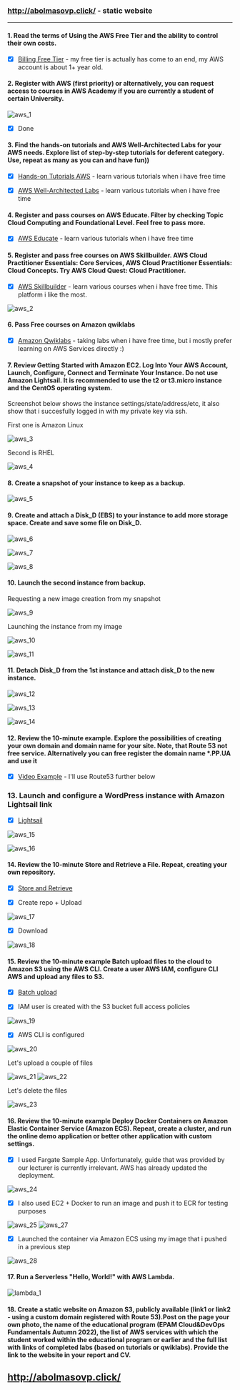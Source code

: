 ### http://abolmasovp.click/ - static website
---

#### 1. Read the terms of Using the AWS Free Tier and the ability to control their own costs.

- [x] [Billing Free Tier](https://docs.aws.amazon.com/en_us/awsaccountbilling/latest/aboutv2/billing-free-tier.html) - my free tier is actually has come to an end, my AWS account is about 1+ year old.

#### 2. Register with AWS (first priority) or alternatively, you can request access to courses in AWS Academy if you are currently a student of certain University.

![](/Screenshots/aws_1.png "aws_1")

- [x] Done

#### 3. Find the hands-on tutorials and AWS Well-Architected Labs for your AWS needs. Explore list of step-by-step tutorials for deferent category. Use, repeat as many as you can and have fun))

- [x] [Hands-on Tutorials AWS](https://aws.amazon.com/ru/getting-started/hands-on/?awsf.getting-started-category=category%23compute&awsf.getting-started-content-type=content-type%23hands-on&?e=gs2020&p=gsrc&awsf.getting-started-level=*all&getting-started-all.sort-by=item.additionalFields.sortOrder&getting-started-all.sort-order=asc) - learn various tutorials when i have free time

- [x] [AWS Well-Architected Labs](https://www.wellarchitectedlabs.com/) - learn various tutorials when i have free time

#### 4. Register and pass courses on AWS Educate. Filter by checking Topic Cloud Computing and Foundational Level. Feel free to pass more.

- [x] [AWS Educate](https://www.awseducate.com/student/s/) - learn various tutorials when i have free time

#### 5. Register and pass free courses on AWS Skillbuilder. AWS Cloud Practitioner Essentials: Core Services, AWS Cloud Practitioner Essentials: Cloud Сoncepts. Try AWS Cloud Quest: Cloud Practitioner.

- [x] [AWS Skillbuilder](https://skillbuilder.aws/) - learn various courses when i have free time. This platform i like the most.

![](/Screenshots/aws_2.png "aws_2")

#### 6. Pass Free courses on Amazon qwiklabs

- [x] [Amazon Qwiklabs](https://amazon.qwiklabs.com/) - taking labs when i have free time, but i mostly prefer learning on AWS Services directly :)

#### 7. Review Getting Started with Amazon EC2. Log Into Your AWS Account, Launch, Configure, Connect and Terminate Your Instance. Do not use Amazon Lightsail. It is recommended to use the t2 or t3.micro instance and the CentOS operating system.

Screenshot below shows the instance settings/state/address/etc, it also show that i succesfully logged in with my private key via ssh. 

First one is Amazon Linux

![](/Screenshots/aws_3.png "aws_3")

Second is RHEL

![](/Screenshots/aws_4.png "aws_4")


#### 8. Create a snapshot of your instance to keep as a backup.

![](/Screenshots/aws_5.png "aws_5")

#### 9. Create and attach a Disk_D (EBS) to your instance to add more storage space. Create and save some file on Disk_D.

![](/Screenshots/aws_6.png "aws_6")

![](/Screenshots/aws_7.png "aws_7")

![](/Screenshots/aws_8.png "aws_8")

#### 10. Launch the second instance from backup.

Requesting a new image creation from my snapshot

![](/Screenshots/aws_9.png "aws_9")

Launching the instance from my image

![](/Screenshots/aws_10.png "aws_10")

![](/Screenshots/aws_11.png "aws_11")

#### 11. Detach Disk_D from the 1st instance and attach disk_D to the new instance.

![](/Screenshots/aws_12.png "aws_12")

![](/Screenshots/aws_13.png "aws_13")

![](/Screenshots/aws_14.png "aws_14")

#### 12. Review the 10-minute example. Explore the possibilities of creating your own domain and domain name for your site. Note, that Route 53 not free service. Alternatively you can free register the domain name *.PP.UA and use it

- [x] [Video Example](https://aws.amazon.com/getting-started/hands-on/get-a-domain/?nc1=h_ls) - I'll use Route53 further below

### 13. Launch and configure a WordPress instance with Amazon Lightsail link

- [x] [Lightsail](https://lightsail.aws.amazon.com/)

![](/Screenshots/aws_15.png "aws_15")

![](/Screenshots/aws_16.png "aws_16")

#### 14. Review the 10-minute Store and Retrieve a File. Repeat, creating your own repository.

- [x] [Store and Retrieve](https://aws.amazon.com/ru/getting-started/hands-on/backup-files-to-amazon-s3/)

- [x] Create repo + Upload

![](/Screenshots/aws_17.png "aws_17")

- [x] Download

![](/Screenshots/aws_18.png "aws_18")

#### 15. Review the 10-minute example Batch upload files to the cloud to Amazon S3 using the AWS CLI. Create a user AWS IAM, configure CLI AWS and upload any files to S3.

- [x] [Batch upload](https://aws.amazon.com/getting-started/hands-on/backup-to-s3-cli/?nc1=h_ls)

- [x] IAM user is created with the S3 bucket full access policies

![](/Screenshots/aws_19.png "aws_19")

- [x] AWS CLI is configured

![](/Screenshots/aws_20.png "aws_20")

Let's upload a couple of files

![](/Screenshots/aws_21.png "aws_21")
![](/Screenshots/aws_22.png "aws_22")

Let's delete the files

![](/Screenshots/aws_23.png "aws_23")

#### 16. Review the 10-minute example Deploy Docker Containers on Amazon Elastic Container Service (Amazon ECS). Repeat, create a cluster, and run the online demo application or better other application with custom settings.

- [x] I used Fargate Sample App. Unfortunately, guide that was provided by our lecturer is currently irrelevant. AWS has already updated the deployment.

![](/Screenshots/aws_24.png "aws_24")

- [x] I also used EC2 + Docker to run an image and push it to ECR for testing purposes

![](/Screenshots/aws_25.png "aws_25")
![](/Screenshots/aws_27.png "aws_27")

- [x] Launched the container via Amazon ECS using my image that i pushed in a previous step

![](/Screenshots/aws_28.png "aws_28")

#### 17. Run a Serverless "Hello, World!" with AWS Lambda.

![](/Screenshots/lambda_1.png "lambda_1") 

#### 18. Create a static website on Amazon S3, publicly available (link1 or link2 - using a custom domain registered with Route 53).Post on the page your own photo, the name of the educational program (EPAM Cloud&DevOps Fundamentals Autumn 2022), the list of AWS services with which the student worked within the educational program or earlier and the full list with links of completed labs (based on tutorials or qwiklabs). Provide the link to the website in your report and СV.

## http://abolmasovp.click/


